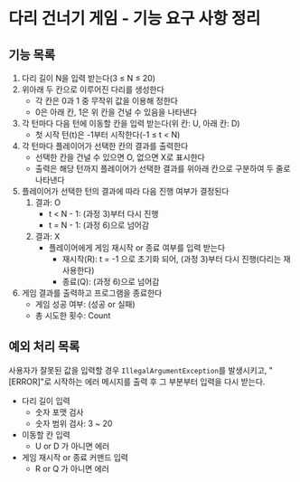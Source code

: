 # 다리 건너기 게임 - 기능 요구 사항 정리


## 기능 목록

1. 다리 길이 N을 입력 받는다(3 ≤ N ≤ 20)
2. 위아래 두 칸으로 이루어진 다리를 생성한다
   - 각 칸은 0과 1 중 무작위 값을 이용해 정한다
   - 0은 아래 칸, 1은 위 칸을 건널 수 있음을 나타낸다
3. 각 턴마다 다음 턴에 이동할 칸을 입력 받는다(위 칸: U, 아래 칸: D)
   - 첫 시작 턴(t)은 -1부터 시작한다(-1 ≤ t < N)
4. 각 턴마다 플레이어가 선택한 칸의 결과를 출력한다
   - 선택한 칸을 건널 수 있으면 O, 없으면 X로 표시한다
   - 출력은 해당 턴까지 플레이어가 선택한 결과를 위아래 칸으로 구분하여 두 줄로 나타낸다
5. 플레이어가 선택한 턴의 결과에 따라 다음 진행 여부가 결정된다
   1. 결과: O
      - t < N - 1: (과정 3)부터 다시 진행
      - t = N - 1: (과정 6)으로 넘어감
   2. 결과: X
      - 플레이어에게 게임 재시작 or 종료 여부를 입력 받는다
        - 재시작(R): t = -1 으로 초기화 되어, (과정 3)부터 다시 진행(다리는 재사용한다)
        - 종료(Q): (과정 6)으로 넘어감
6. 게임 결과를 출력하고 프로그램을 종료한다
   - 게임 성공 여부: (성공 or 실패)
   - 총 시도한 횟수: Count


## 예외 처리 목록

사용자가 잘못된 값을 입력할 경우 `IllegalArgumentException`를 발생시키고, "[ERROR]"로 시작하는 에러 메시지를 출력 후 그 부분부터 입력을 다시 받는다.
  
- 다리 길이 입력
  - 숫자 포맷 검사
  - 숫자 범위 검사: 3 ~ 20
- 이동할 칸 입력
  - U or D 가 아니면 에러
- 게임 재시작 or 종료 커맨드 입력
  - R or Q 가 아니면 에러

